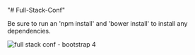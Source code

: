 "# Full-Stack-Conf"

Be sure to run an 'npm install' and 'bower install' to install any dependencies.

![full stack conf - bootstrap 4](https://user-images.githubusercontent.com/8735775/31059861-986b235e-a708-11e7-9656-4c13a8841ac5.png)
